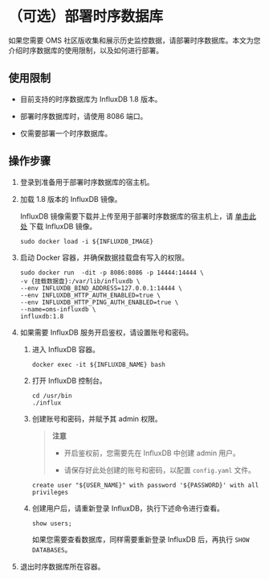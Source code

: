 # （可选）部署时序数据库

如果您需要 OMS 社区版收集和展示历史监控数据，请部署时序数据库。本文为您介绍时序数据库的使用限制，以及如何进行部署。

## 使用限制

* 目前支持的时序数据库为 InfluxDB 1.8 版本。

* 部署时序数据库时，请使用 8086 端口。

* 仅需要部署一个时序数据库。

## 操作步骤

1. 登录到准备用于部署时序数据库的宿主机。

2. 加载 1.8 版本的 InfluxDB 镜像。

   InfluxDB 镜像需要下载并上传至用于部署时序数据库的宿主机上，请 [单击此处](https://oms-images.oss-cn-shanghai.aliyuncs.com/current_branchs/influxdb_1.8.tar.gz) 下载 InfluxDB 镜像。

   ```shell
   sudo docker load -i ${INFLUXDB_IMAGE}
   ```

3. 启动 Docker 容器，并确保数据挂载盘有写入的权限。

   ```shell
   sudo docker run  -dit -p 8086:8086 -p 14444:14444 \
   -v {挂载数据盘}:/var/lib/influxdb \
   --env INFLUXDB_BIND_ADDRESS=127.0.0.1:14444 \
   --env INFLUXDB_HTTP_AUTH_ENABLED=true \
   --env INFLUXDB_HTTP_PING_AUTH_ENABLED=true \
   --name=oms-influxdb \
   influxdb:1.8
   ```

4. 如果需要 InfluxDB 服务开启鉴权，请设置账号和密码。

   1. 进入 InfluxDB 容器。

      ```shell
      docker exec -it ${INFLUXDB_NAME} bash
      ```

   2. 打开 InfluxDB 控制台。

      ```shell
      cd /usr/bin
      ./influx
      ```

   3. 创建账号和密码，并赋予其 admin 权限。

      >**注意**
      >
      >* 开启鉴权前，您需要先在 InfluxDB 中创建 admin 用户。
      >
      >* 请保存好此处创建的账号和密码，以配置 `config.yaml` 文件。

      ```shell
      create user "${USER_NAME}" with password '${PASSWORD}' with all privileges
      ```

   4. 创建用户后，请重新登录 InfluxDB，执行下述命令进行查看。

      ```shell
      show users;
      ```

      如果您需要查看数据库，同样需要重新登录 InfluxDB 后，再执行 `SHOW DATABASES`。

5. 退出时序数据库所在容器。
